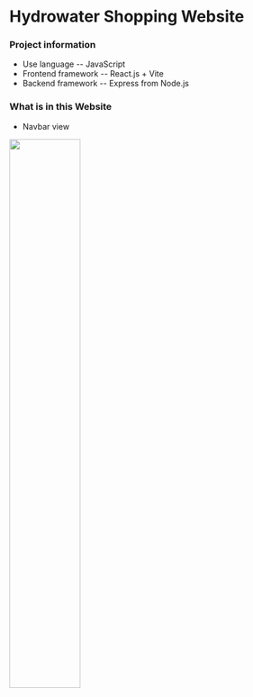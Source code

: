 # Hydrowater Shopping Website

### Project information

* Use language -- JavaScript
* Frontend framework -- React.js + Vite
* Backend framework -- Express from Node.js

### What is in this Website

* Navbar view
<img height="50%" src="https://github.com/George15526/Hydropower-Shopping-Website/issues/19#issue-2541087726" />